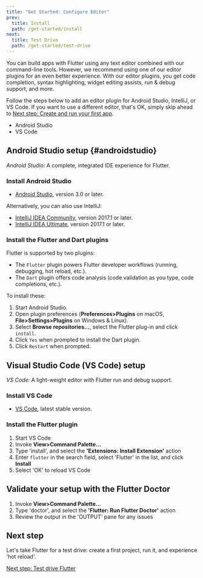 ```yaml
---
title: "Get Started: Configure Editor"
prev:
  title: Install
  path: /get-started/install
next:
  title: Test Drive
  path: /get-started/test-drive
---
```


You can build apps with Flutter using any text editor combined with our
command-line tools. However, we recommend using one of our editor plugins for an
even better experience. With our editor plugins, you get code completion, syntax
highlighting, widget editing assists, run & debug support, and more.

Follow the steps below to add an editor plugin for Android Studio, IntelliJ, or
VS Code. If you want to use a different editor, that's OK, simply skip ahead to
[Next step: Create and run your first app](/get-started/test-drive/).

<div id="tab-set-install">

<ul class="tabs__top-bar">
    <li class="tab-link current" data-tab="tab-install-androidstudio">Android Studio</li>
    <li class="tab-link" data-tab="tab-install-vscode">VS Code</li>
</ul>

<div id="tab-install-androidstudio" class="tabs__content current" markdown="1">

## Android Studio setup {#androidstudio}

*Android Studio:* A complete, integrated IDE experience for Flutter.

### Install Android Studio

   * [Android Studio](https://developer.android.com/studio/index.html), version 3.0 or later.

Alternatively, you can also use IntelliJ:

   * [IntelliJ IDEA Community](https://www.jetbrains.com/idea/download/), version 2017.1 or later.
   * [IntelliJ IDEA Ultimate](https://www.jetbrains.com/idea/download/), version 2017.1 or later.

### Install the Flutter and Dart plugins

Flutter is supported by two plugins:

   * The `Flutter` plugin powers Flutter developer workflows (running,
     debugging, hot reload, etc.).
   * The `Dart` plugin offers code analysis (code validation as you type, code
     completions, etc.).

To install these:

   1. Start Android Studio.
   1. Open plugin preferences (**Preferences>Plugins** on macOS,
      **File>Settings>Plugins** on Windows & Linux).
   1. Select **Browse repositories…**,  select the Flutter plug-in and click
      `install`.
   1. Click `Yes` when prompted to install the Dart plugin.
   1. Click `Restart` when prompted.

</div>

<div id="tab-install-vscode" class="tabs__content" markdown="1">

## Visual Studio Code (VS Code) setup

*VS Code:* A light-weight editor with Flutter run and debug support.

### Install VS Code

  * [VS Code](https://code.visualstudio.com/), latest stable version.

### Install the Flutter plugin

  1. Start VS Code
  1. Invoke **View>Command Palette...**
  1. Type 'install', and select the **'Extensions: Install Extension'** action
  1. Enter `flutter` in the search field, select 'Flutter' in the list, and
     click **Install**
  1. Select 'OK' to reload VS Code

## Validate your setup with the Flutter Doctor

  1. Invoke **View>Command Palette...**
  1. Type 'doctor', and select the **'Flutter: Run Flutter Doctor'** action
  1. Review the output in the 'OUTPUT' pane for any issues

</div>

</div>

## Next step

Let's take Flutter for a test drive: create a first project, run it, and
experience 'hot reload'.

[Next step: Test drive Flutter](/get-started/test-drive/)
